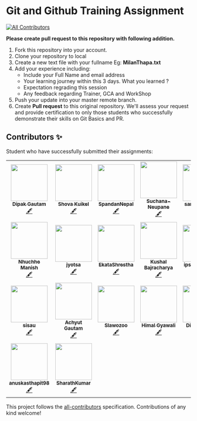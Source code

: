 # Git and Github Training Assignment
<!-- ALL-CONTRIBUTORS-BADGE:START - Do not remove or modify this section -->
[![All Contributors](https://img.shields.io/badge/all_contributors-20-orange.svg?style=flat-square)](#contributors-)
<!-- ALL-CONTRIBUTORS-BADGE:END -->

**Please create pull request to this repository with following addition.**

1. Fork this repository into your account.
2. Clone your repository to local 
3. Create a new text file with your fullname Eg: **MilanThapa.txt**
4. Add your experience including:
   * Include your Full Name and email address
   * Your learning journey within this 3 days. What you learned ?
   * Expectation regrading this session
   * Any feedback regarding Trainer, GCA and WorkShop
5. Push your update into your master remote branch.
6. Create **Pull request** to this original repository.
We'll assess your request and provide certification to only those students who successfully demonstrate their skills on Git Basics and PR.

## Contributors ✨

Student who have successfully submitted their assignments:

<!-- ALL-CONTRIBUTORS-LIST:START - Do not remove or modify this section -->
<!-- prettier-ignore-start -->
<!-- markdownlint-disable -->
<table>
  <tr>
    <td align="center"><a href="https://github.com/dpakgtm07"><img src="https://avatars2.githubusercontent.com/u/29562588?v=4" width="100px;" alt=""/><br /><sub><b>Dipak Gautam</b></sub></a><br /><a href="#content-dpakgtm07" title="Content">🖋</a></td>
    <td align="center"><a href="https://github.com/Shovaa"><img src="https://avatars1.githubusercontent.com/u/47145787?v=4" width="100px;" alt=""/><br /><sub><b>Shova Kuikel</b></sub></a><br /><a href="#content-Shovaa" title="Content">🖋</a></td>
    <td align="center"><a href="https://github.com/SpandanNepal"><img src="https://avatars0.githubusercontent.com/u/65861498?v=4" width="100px;" alt=""/><br /><sub><b>SpandanNepal</b></sub></a><br /><a href="#content-SpandanNepal" title="Content">🖋</a></td>
    <td align="center"><a href="https://github.com/Suchana-Neupane"><img src="https://avatars0.githubusercontent.com/u/69891647?v=4" width="100px;" alt=""/><br /><sub><b>Suchana-Neupane</b></sub></a><br /><a href="#content-Suchana-Neupane" title="Content">🖋</a></td>
    <td align="center"><a href="https://github.com/samptimilsina"><img src="https://avatars3.githubusercontent.com/u/72552716?v=4" width="100px;" alt=""/><br /><sub><b>samptimilsina</b></sub></a><br /><a href="#content-samptimilsina" title="Content">🖋</a></td>
    <td align="center"><a href="https://github.com/PrakashBudhathoki"><img src="https://avatars1.githubusercontent.com/u/70566495?v=4" width="100px;" alt=""/><br /><sub><b>PrakashBudhathoki</b></sub></a><br /><a href="#content-PrakashBudhathoki" title="Content">🖋</a></td>
  </tr>
  <tr>
    <td align="center"><a href="https://github.com/nhuchhe7"><img src="https://avatars2.githubusercontent.com/u/51046291?v=4" width="100px;" alt=""/><br /><sub><b>Nhuchhe Manish</b></sub></a><br /><a href="#content-nhuchhe7" title="Content">🖋</a></td>
    <td align="center"><a href="https://github.com/jyotsa"><img src="https://avatars1.githubusercontent.com/u/38969126?v=4" width="100px;" alt=""/><br /><sub><b>jyotsa</b></sub></a><br /><a href="#content-jyotsa" title="Content">🖋</a></td>
    <td align="center"><a href="https://github.com/EkataShrestha"><img src="https://avatars2.githubusercontent.com/u/72552884?v=4" width="100px;" alt=""/><br /><sub><b>EkataShrestha</b></sub></a><br /><a href="#content-EkataShrestha" title="Content">🖋</a></td>
    <td align="center"><a href="https://github.com/bajrakushal"><img src="https://avatars3.githubusercontent.com/u/69857633?v=4" width="100px;" alt=""/><br /><sub><b>Kushal Bajracharya</b></sub></a><br /><a href="#content-bajrakushal" title="Content">🖋</a></td>
    <td align="center"><a href="https://github.com/ipseekamalla1"><img src="https://avatars2.githubusercontent.com/u/66107325?v=4" width="100px;" alt=""/><br /><sub><b>ipseekamalla1</b></sub></a><br /><a href="#content-ipseekamalla1" title="Content">🖋</a></td>
    <td align="center"><a href="https://github.com/naix5526"><img src="https://avatars0.githubusercontent.com/u/66814719?v=4" width="100px;" alt=""/><br /><sub><b>Nishan</b></sub></a><br /><a href="#content-naix5526" title="Content">🖋</a></td>
  </tr>
  <tr>
    <td align="center"><a href="https://github.com/sisau"><img src="https://avatars3.githubusercontent.com/u/66163783?v=4" width="100px;" alt=""/><br /><sub><b>sisau</b></sub></a><br /><a href="#content-sisau" title="Content">🖋</a></td>
    <td align="center"><a href="https://github.com/AchyutGautam"><img src="https://avatars3.githubusercontent.com/u/37801137?v=4" width="100px;" alt=""/><br /><sub><b>Achyut Gautam</b></sub></a><br /><a href="#content-AchyutGautam" title="Content">🖋</a></td>
    <td align="center"><a href="https://github.com/Slawozoo"><img src="https://avatars3.githubusercontent.com/u/52639051?v=4" width="100px;" alt=""/><br /><sub><b>Slawozoo</b></sub></a><br /><a href="#content-Slawozoo" title="Content">🖋</a></td>
    <td align="center"><a href="https://github.com/HimalG"><img src="https://avatars2.githubusercontent.com/u/49095234?v=4" width="100px;" alt=""/><br /><sub><b>Himal Gyawali</b></sub></a><br /><a href="#content-HimalG" title="Content">🖋</a></td>
    <td align="center"><a href="https://github.com/deevya03"><img src="https://avatars0.githubusercontent.com/u/69291536?v=4" width="100px;" alt=""/><br /><sub><b>Divya Panthi</b></sub></a><br /><a href="#content-deevya03" title="Content">🖋</a></td>
    <td align="center"><a href="https://github.com/AmarNaga"><img src="https://avatars1.githubusercontent.com/u/50080114?v=4" width="100px;" alt=""/><br /><sub><b>amarnaga</b></sub></a><br /><a href="#content-AmarNaga" title="Content">🖋</a></td>
  </tr>
  <tr>
    <td align="center"><a href="https://github.com/anuskasthapit98"><img src="https://avatars1.githubusercontent.com/u/58649004?v=4" width="100px;" alt=""/><br /><sub><b>anuskasthapit98</b></sub></a><br /><a href="#content-anuskasthapit98" title="Content">🖋</a></td>
    <td align="center"><a href="https://github.com/sharathkumar106"><img src="https://avatars2.githubusercontent.com/u/33835670?v=4" width="100px;" alt=""/><br /><sub><b>SharathKumar </b></sub></a><br /><a href="#content-sharathkumar106" title="Content">🖋</a></td>
  </tr>
</table>

<!-- markdownlint-enable -->
<!-- prettier-ignore-end -->
<!-- ALL-CONTRIBUTORS-LIST:END -->

This project follows the [all-contributors](https://github.com/all-contributors/all-contributors) specification. Contributions of any kind welcome!
